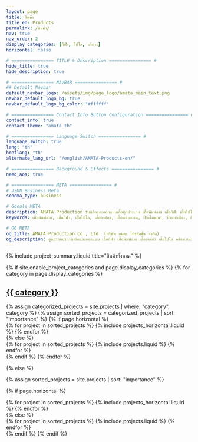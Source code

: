 ```yaml
---
layout: page
title: สินค้า
title_en: Products
permalink: /สินค้า/
nav: true
nav_order: 2
display_categories: [กีฬา, โปโล, บริการ]
horizontal: false

# ================ TITLE & Description ================ #
hide_title: true
hide_description: true

# ================ NAVBAR ================ #
## Defailt Navbar
default_navbar_logo: /assets/img/page_logo/amata_main_text.png
navbar_default_logo_bg: true
navbar_default_logo_bg_color: "#ffffff" 

# ================ Contact Info Button Configuration ================ #
contact_info: true
contact_theme: "amata_th"

# ================ Language Switch ================ #
language_switch: true
lang: "th"
hreflang: "th"
alternate_lang_url: "/english/AMATA-Products-en/"

# ================ Background & Effects ================ #
need_aos: true

# ================ META ================ #
# JSON Business Meta
schema_type: business

# Google META
description: AMATA Production รับผลิตและออกแบบเสื้อทุกประเภท เสื้อพิมพ์ลาย เสื้อกีฬา เสื้อโปโล เสื้อหน่วยงาน พร้อมงานป้ายโฆษณา ป้ายหาเสียง และสื่อสิ่งพิมพ์ครบวงจร ด้วยดีไซน์ทันสมัย คุณภาพสูง ราคาจากโรงงาน ส่งไว ตรงเวลา
keywords: เสื้อพิมพ์ลาย, เสื้อกีฬา, เสื้อโปโล, เสื้อองค์กร, เสื้อหน่วยงาน, ป้ายโฆษณา, ป้ายหาเสียง, สื่อสิ่งพิมพ์, รับออกแบบเสื้อ, รับผลิตเสื้อ, โรงงานเสื้อ, ผลิตงานพิมพ์, ผลิตสื่อพิมพ์, เสื้อทีม, รับพิมพ์ป้าย, เสื้อพรีเมียม

# OG META
og_title: AMATA Production Co., Ltd. (บริษัท อมตะ โปรดักชั่น จำกัด)
og_description: ศูนย์รวมบริการผลิตและออกแบบ เสื้อกีฬา เสื้อพิมพ์ลาย เสื้อองค์กร เสื้อโปโล พร้อมงานป้ายโฆษณา ป้ายหาเสียง และสื่อสิ่งพิมพ์ทุกชนิด โดยทีมงานมืออาชีพ ผลิตเร็ว ส่งไว ราคาโรงงาน ครบจบในที่เดียว
---
```


<!-- All Projects -->
{% include project_summary.liquid title="สินค้าทั้งหมด" %}

<!-- pages/projects.md -->
<div class="projects">
{% if site.enable_project_categories and page.display_categories %}
  <!-- Display categorized projects -->
  {% for category in page.display_categories %}
  <a id="{{ category }}" href=".#{{ category }}">
    <h2 class="category">{{ category }}</h2>
  </a>
  {% assign categorized_projects = site.projects | where: "category", category %}
  {% assign sorted_projects = categorized_projects | sort: "importance" %}
  <!-- Generate cards for each project -->
  {% if page.horizontal %}
  <div class="container">
    <div class="row row-cols-1 row-cols-md-2">
    {% for project in sorted_projects %}
      {% include projects_horizontal.liquid %}
    {% endfor %}
    </div>
  </div>
  {% else %}
  <div class="row row-cols-1 row-cols-md-3">
    {% for project in sorted_projects %}
      {% include projects.liquid %}
    {% endfor %}
  </div>
  {% endif %}
  {% endfor %}

{% else %}

<!-- Display projects without categories -->

{% assign sorted_projects = site.projects | sort: "importance" %}

  <!-- Generate cards for each project -->

{% if page.horizontal %}

  <div class="container">
    <div class="row row-cols-1 row-cols-md-2">
    {% for project in sorted_projects %}
      {% include projects_horizontal.liquid %}
    {% endfor %}
    </div>
  </div>
  {% else %}
  <div class="row row-cols-1 row-cols-md-3">
    {% for project in sorted_projects %}
      {% include projects.liquid %}
    {% endfor %}
  </div>
  {% endif %}
{% endif %}
</div>